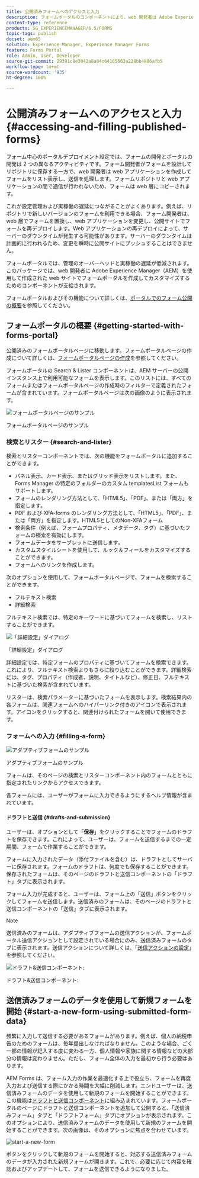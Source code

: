 ```yaml
---
title: 公開済みフォームへのアクセスと入力
description: フォームポータルのコンポーネントにより、web 開発者は Adobe Experience Manager（AEM）を使用して作成された web サイト上にフォームポータルを作成してカスタマイズできます。
content-type: reference
products: SG_EXPERIENCEMANAGER/6.5/FORMS
topic-tags: publish
docset: aem65
solution: Experience Manager, Experience Manager Forms
feature: Forms Portal
role: Admin, User, Developer
source-git-commit: 29391c8e3042a8a04c64165663a228bb4886afb5
workflow-type: tm+mt
source-wordcount: '935'
ht-degree: 100%

---
```


# 公開済みフォームへのアクセスと入力{#accessing-and-filling-published-forms}

フォーム中心のポータルデプロイメント設定では、フォームの開発とポータルの開発は 2 つの異なるアクティビティです。フォーム開発者がフォームを設計してリポジトリに保存する一方で、web 開発者は web アプリケーションを作成してフォームをリスト表示し、送信を処理します。フォームリポジトリと web アプリケーションの間で通信が行われないため、フォームは web 層にコピーされます。

これが設定管理および実稼働の遅延につながることがよくあります。例えば、リポジトリで新しいバージョンのフォームを利用できる場合、フォーム開発者は、web 層でフォームを置換し、web アプリケーションを変更し、公開サイトでフォームを再デプロイします。Web アプリケーションの再デプロイによって、サーバーのダウンタイムが発生する可能性があります。サーバーのダウンタイムは計画的に行われるため、変更を瞬時に公開サイトにプッシュすることはできません。

フォームポータルでは、管理のオーバーヘッドと実稼働の遅延が低減されます。このパッケージでは、web 開発者に Adobe Experience Manager（AEM）を使用して作成された web サイトでフォームポータルを作成してカスタマイズするためのコンポーネントが支給されます。

フォームポータルおよびその機能について詳しくは、[ポータルでのフォーム公開の概要](/help/forms/using/introduction-publishing-forms.md)を参照してください。

## フォームポータルの概要 {#getting-started-with-forms-portal}

公開済みのフォームポータルページに移動します。フォームポータルページの作成について詳しくは、[フォームポータルページの作成](../../forms/using/creating-form-portal-page.md)を参照してください。

フォームポータルの Search &amp; Lister コンポーネントは、AEM サーバーの公開インスタンス上で利用可能なフォームを表示します。このリストには、すべてのフォームまたはフォームポータルページの作成時のフィルターで定義されたフォームが含まれています。フォームポータルページは次の画像のように表示されます。

![フォームポータルページのサンプル](assets/forms-portal-page.png)

フォームポータルページのサンプル

### 検索とリスター {#search-and-lister}

検索とリスターコンポーネントでは、次の機能をフォームポータルに追加することができます。

* パネル表示、カード表示、またはグリッド表示をリストします。また、Forms Manager の特定のフォルダーのカスタム templatesList フォームもサポートします。
* フォームのレンダリング方法として、「HTML5」、「PDF」、または「両方」を指定します。
* PDF および XFA-forms のレンダリング方法として、「HTML5」、「PDF」、または「両方」を指定します。HTML5としてのNon-XFAフォーム
* 検索条件（例えば、フォームプロパティ、メタデータ、タグ）に基づいたフォームの検索を有効にします。
* フォームデータをサーブレットに送信します。
* カスタムスタイルシートを使用して、ルック＆フィールをカスタマイズすることができます。
* フォームへのリンクを作成します。

次のオプションを使用して、フォームポータルページで、フォームを検索することができます。

* フルテキスト検索
* 詳細検索

フルテキスト検索では、特定のキーワードに基づいてフォームを検索し、リストすることができます。

![「詳細設定」ダイアログ](assets/search-panel.png)

「詳細設定」ダイアログ

詳細設定では、特定フォームのプロパティに基づいてフォームを検索できます。これにより、フルテキスト検索よりもさらに絞り込むことができます。詳細検索には、タグ、プロパティ（作成者、説明、タイトルなど）、修正日、フルテキストに基づいた検索が含まれています。

リスターは、検索パラメーターに基づいたフォームを表示します。検索結果内の各フォームは、関連フォームへのハイパーリンク付きのアイコンで表示されます。アイコンをクリックすると、関連付けられたフォームを開いて使用できます。

### フォームへの入力 {#filling-a-form}

![アダプティブフォームのサンプル](assets/filling_a_form.png)

アダプティブフォームのサンプル

フォームは、そのページの検索とリスターコンポーネント内のフォームとともに指定されたリンクからアクセスできます。

各フォームには、ユーザーがフォームに入力できるようにするヘルプ情報が含まれています。

#### ドラフトと送信 {#drafts-and-submission}

ユーザーは、オプションとして「**保存**」をクリックすることでフォームのドラフトを保存できます。これによって、ユーザーは、フォームを送信するまでの一定期間、フォームで作業することができます。

フォームに入力されたデータ（添付ファイルを含む）は、ドラフトとしてサーバーに保存されます。フォームのドラフトは、何度でも保存することができます。保存されたフォームは、そのページのドラフトと送信コンポーネントの「ドラフト」タブに表示されます。

フォーム入力が完成すると、ユーザーは、フォーム上の「送信」ボタンをクリックしてフォームを送信します。送信済みのフォームは、そのページのドラフトと送信コンポーネントの「送信」タブに表示されます。

>[!NOTE]
>
>送信済みのフォームは、アダプティブフォームの送信アクションが、フォームポータル送信アクションとして設定されている場合にのみ、送信済みフォームのタブに表示されます。送信アクションについて詳しくは、「[送信アクションの設定](../../forms/using/configuring-submit-actions.md)」を参照してください。

![ドラフト&amp;送信コンポーネント:](assets/draft-submission.png)

ドラフト&amp;送信コンポーネント:

## 送信済みフォームのデータを使用して新規フォームを開始 {#start-a-new-form-using-submitted-form-data}

頻繁に入力して送信する必要があるフォームがあります。例えば、個人の納税申告のためのフォームは、毎年提出しなければなりません。このような場合、ごく一部の情報が記入する度に変わる一方、個人情報や家族に関する情報などの大部分の情報は変わりません。ただし、フォーム全体の入力を最初から行う必要はあります。

AEM Forms は、フォーム入力の作業を最適化する上で役立ち、フォームを再度入力および送信する際にかかる時間を大幅に削減します。エンドユーザーは、送信済みフォームのデータを使用して新規のフォームを開始することができます。この機能は[ドラフトと送信コンポーネント](../../forms/using/draft-submission-component.md)に組み込まれています。フォームポータルのページにドラフトと送信コンポーネントを追加して公開すると、「送信済みフォーム」タブと「ドラフトフォーム」タブにオプションが表示されます。このオプションにより、送信済みフォームのデータを使用して新規のフォームを開始することができます。次の画像は、そのオプションに焦点を合わせています。

![start-a-new-form](assets/start-a-new-form.png)

ボタンをクリックして新規のフォームを開始すると、対応する送信済みフォームのデータが入力された新規フォームが開きます。これで、必要に応じて内容を確認およびアップデートして、フォームを送信できるようになりました。
